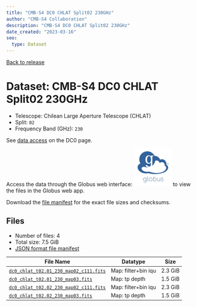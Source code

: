 ```yaml
---
title: "CMB-S4 DC0 CHLAT Split02 230GHz"
author: "CMB-S4 Collaboration"
description: "CMB-S4 DC0 CHLAT Split02 230GHz"
date_created: "2023-03-16"
seo:
  type: Dataset
---
```


[Back to release](./dc0.html#datasets)

# Dataset: CMB-S4 DC0 CHLAT Split02 230GHz

- Telescope: Chilean Large Aperture Telescope (CHLAT) 
- Split: `02`
- Frequency Band (GHz): `230`

See [data access](./dc0.html#data-access) on the DC0 page.

Access the data through the Globus web interface: [![Download via Globus](images/globus-logo.png)](https://app.globus.org/file-manager?origin_id=38f01147-f09e-483d-a552-3866669a846d&origin_path=%2Fdatareleases%2Fdc0%2Fmission%2Fchlat%2Fsplit02%2F230%2F) to view the files in the Globus web app.

Download the [file manifest](https://g-456d30.0ed28.75bc.data.globus.org/datareleases/dc0/mission/chlat/split02/230/manifest.json) for the exact file sizes and checksums.

## Files

- Number of files: 4
- Total size: 7.5 GiB
- [JSON format file manifest](https://g-456d30.0ed28.75bc.data.globus.org/datareleases/dc0/mission/chlat/split02/230/manifest.json)

|                                                                               File Name                                                                               |      Datatype       |  Size   |
| --------------------------------------------------------------------------------------------------------------------------------------------------------------------- | ------------------- | ------- |
| [`dc0_chlat_t02.01_230_map02_c111.fits`](https://g-456d30.0ed28.75bc.data.globus.org/datareleases/dc0/mission/chlat/split02/230/dc0_chlat_t02.01_230_map02_c111.fits) | Map: filter+bin iqu | 2.3 GiB |
| [`dc0_chlat_t02.01_230_map03.fits`](https://g-456d30.0ed28.75bc.data.globus.org/datareleases/dc0/mission/chlat/split02/230/dc0_chlat_t02.01_230_map03.fits)           | Map: tp depth       | 1.5 GiB |
| [`dc0_chlat_t02.02_230_map02_c111.fits`](https://g-456d30.0ed28.75bc.data.globus.org/datareleases/dc0/mission/chlat/split02/230/dc0_chlat_t02.02_230_map02_c111.fits) | Map: filter+bin iqu | 2.3 GiB |
| [`dc0_chlat_t02.02_230_map03.fits`](https://g-456d30.0ed28.75bc.data.globus.org/datareleases/dc0/mission/chlat/split02/230/dc0_chlat_t02.02_230_map03.fits)           | Map: tp depth       | 1.5 GiB |
